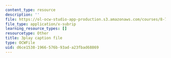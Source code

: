 ```yaml
---
content_type: resource
description: ''
file: https://ol-ocw-studio-app-production.s3.amazonaws.com/courses/8-701-introduction-to-nuclear-and-particle-physics-fall-2020/d6ce15381966576b93ada23fbad68869_6xzjJ5ncGxY.vtt
file_type: application/x-subrip
learning_resource_types: []
resourcetype: Other
title: 3play caption file
type: OCWFile
uid: d6ce1538-1966-576b-93ad-a23fbad68869
---
```

